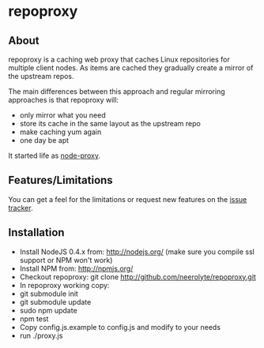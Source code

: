# repoproxy

## About

repoproxy is a caching web proxy that caches Linux repositories for multiple client nodes. As items are cached they gradually create a mirror of the upstream repos.

The main differences between this approach and regular mirroring approaches is that repoproxy will:

 * only mirror what you need
 * store its cache in the same layout as the upstream repo
 * make caching yum again
 * one day be apt

It started life as [node-proxy](https://github.com/dansimau/node-proxy).

## Features/Limitations

You can get a feel for the limitations or request new features on the [issue tracker](https://github.com/neerolyte/repoproxy/issues).

## Installation

 * Install NodeJS 0.4.x from: http://nodejs.org/ (make sure you compile ssl support or NPM won't work)
 * Install NPM from: http://npmjs.org/
 * Checkout repoproxy: git clone http://github.com/neerolyte/repoproxy.git
 * In repoproxy working copy:
  * git submodule init
  * git submodule update
  * sudo npm update
  * npm test
 * Copy config.js.example to config.js and modify to your needs
 * run ./proxy.js
